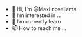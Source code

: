 - 👋 Hi, I’m @Maxi nosellama
- 👀 I’m interested in ...
- 🌱 I’m currently learn
- 📫 How to reach me ...

<!---
Maxi1243/Maxi1243 is a ✨ special ✨ repository because its `README.md` (this file) appears on your GitHub profile.
You can click the Preview link to take a look at your changes.
--->
